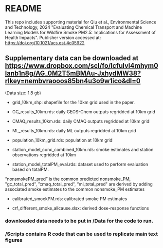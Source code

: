 # README

This repo includes supporting material for Qiu et al., Environmental Science and Technology, 2024 "Evaluating Chemical Transport and Machine Learning Models for Wildfire Smoke PM2.5: Implications for Assessment of Health Impacts". 
Publisher version accessed at: https://doi.org/10.1021/acs.est.4c05922


## Supplementary data can be downloaded at https://www.dropbox.com/scl/fo/lcfulvl4mhym0lanb1n8g/AG_0M2T5mBMAu-JxhydMW38?rlkey=nembvraooos85bn4u3o9w1ico&dl=0
(Data size: 1.8 gb)

- grid_10km_shp: shapefile for the 10km grid used in the paper.

- GC_results_10km.rds: daily GEOS-Chem outputs regridded at 10km grid

- CMAQ_results_10km.rds: daily CMAQ outputs regridded at 10km grid

- ML_results_10km.rds: daily ML outputs regridded at 10km grid

- population_10km_grid.rds: population at 10km grid

- station_model_conc_combined_10km.rds: smoke estimates and station observations regridded at 10km

- station_model_totalPM_eval.rds: dataset used to perform evaluation based on totalPM.

“nonsmokePM_pred” is the common predicted nonsmoke_PM, "gc_total_pred", ”cmaq_total_pred", “ml_total_pred" are derived by adding associated smoke estimates to the common nonsmoke_PM estimates

- calibrated_smoekPM.rds: calibrated smoke PM estimates

- crf_different_smoke_allcause.xlsx: derived dose-response functions


### downloaded data needs to be put in /Data for the code to run.

### /Scripts contains R code that can be used to replicate main text figures 





